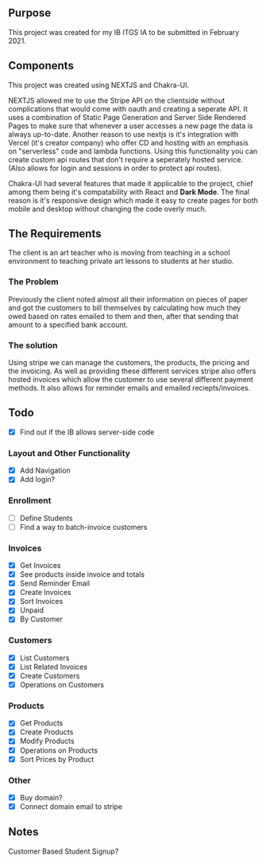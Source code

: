 ## Purpose

This project was created for my IB ITGS IA to be submitted in February 2021.


## Components

This project was created using NEXTJS and Chakra-UI.

NEXTJS allowed me to use the Stripe API on the clientside without complications that would come with oauth and creating a seperate API. It uses a combination of Static Page Generation and Server Side Rendered Pages to make sure that whenever a user accesses a new page the data is always up-to-date. 
Another reason to use nextjs is it's integration with Vercel (it's creator company) who offer CD and hosting with an emphasis on "serverless" code and lambda functions. Using this functionality you can create custom api routes that don't require a seperately hosted service. (Also allows for login and sessions in order to protect api routes).

Chakra-UI had several features that made it applicable to the project, chief among them being it's compatability with React and **Dark Mode**. The final reason is it's responsive design which made it easy to create pages for both mobile and desktop without changing the code overly much. 

## The Requirements

The client is an art teacher who is moving from teaching in a school environment to teaching private art lessons to students at her studio. 

### The Problem

Previously the client noted almost all their information on pieces of paper and got the customers to bill themselves by calculating how much they owed based on rates emailed to them and then, after that sending that amount to a specified bank account.

### The solution

Using stripe we can manage the customers, the products, the pricing and the invoicing. As well as providing these different services stripe also offers hosted invoices which allow the customer to use several different payment methods. It also allows for reminder emails and emailed reciepts/invoices.

## Todo

- [x] Find out if the IB allows server-side code

### Layout and Other Functionality

- [x] Add Navigation
- [x] Add login?

### Enrollment

- [ ] Define Students
- [ ] Find a way to batch-invoice customers

### Invoices

- [x] Get Invoices
- [x] See products inside invoice and totals
- [x] Send Reminder Email
- [x] Create Invoices
- [x] Sort Invoices
- [x] Unpaid
- [x] By Customer

### Customers

- [x] List Customers
- [x] List Related Invoices
- [x] Create Customers
- [x] Operations on Customers

### Products

- [x] Get Products
- [x] Create Products
- [x] Modify Products
- [x] Operations on Products
- [x] Sort Prices by Product

### Other

- [x] Buy domain?
- [x] Connect domain email to stripe

## Notes

Customer Based Student Signup?
